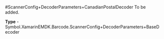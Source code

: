 #ScannerConfig+DecoderParameters+CanadianPostalDecoder
To be added.

**Type** - Symbol.XamarinEMDK.Barcode.ScannerConfig+DecoderParameters+BaseDecoder




